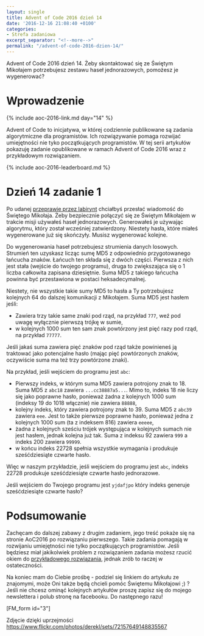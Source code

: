 ```yaml
---
layout: single
title: Advent of Code 2016 dzień 14
date: '2016-12-16 21:08:40 +0100'
categories:
- Strefa zadaniowa
excerpt_separator: "<!--more-->"
permalink: "/advent-of-code-2016-dzien-14/"
---
```

Advent of Code 2016 dzień 14. Żeby skontaktować się ze Świętym Mikołajem potrzebujesz zestawu haseł jednorazowych, pomożesz je wygenerować?

# Wprowadzenie
  
{% include aoc-2016-link.md day="14" %}

Advent of Code to inicjatywa, w której codziennie publikowane są zadania algorytmiczne dla programistów. Ich rozwiązywanie pomaga rozwijać umiejętności nie tyko początkujących programistów. W tej serii artykułów pokazuję zadanie opublikowane w ramach Advent of Code 2016 wraz z przykładowym rozwiązaniem.

{% include aoc-2016-leaderboard.md %}

# Dzień 14 zadanie 1
  
Po udanej [przeprawie przez labirynt](http://www.samouczekprogramisty.pl/advent-of-code-2016-dzien-13/) chciałbyś przesłać wiadomość do Świętego Mikołaja. Żeby bezpiecznie połączyć się ze Świętym Mikołajem w trakcie misji używałeś haseł jednorazowych. Generowałeś je używając algorytmu, który został wcześniej zatwierdzony. Niestety hasła, które miałeś wygenerowane już się skończyły. Musisz wygenerować kolejne.

Do wygenerowania haseł potrzebujesz strumienia danych losowych. Strumień ten uzyskasz licząc sumę MD5 z odpowiednio przygotowanego łańcucha znaków. Łańcuch ten składa się z dwóch części. Pierwsza z nich jest stała (wejście do twojego programu), druga to zwiększająca się o 1 liczba całkowita zapisana dziesiętnie. Suma MD5 z takiego łańcucha powinna być przestawiona w postaci heksadecymalnej.

Niestety, nie wszystkie takie sumy MD5 to hasła a Ty potrzebujesz kolejnych 64 do dalszej komunikacji z Mikołajem. Suma MD5 jest hasłem jeśli:

- Zawiera trzy takie same znaki pod rząd, na przykład `777`, weź pod uwagę wyłącznie pierwszą trójkę w sumie,
- w kolejnych 1000 sum ten sam znak powtórzony jest pięć razy pod rząd, na przykład `77777`.
  
  
Jeśli jakaś suma zawiera pięć znaków pod rząd także powinieneś ją traktować jako potencjalne hasło (mając pięć powtórzonych znaków, oczywiście suma ma też trzy powtórzone znaki).

Na przykład, jeśli wejściem do programu jest `abc`:

- Pierwszy indeks, w którym suma MD5 zawiera potrojony znak to 18. Suma MD5 z `abc18` zawiera `...cc38887a5...`. Mimo to, indeks 18 nie liczy się jako poprawne hasło, ponieważ żadna z kolejnych 1000 sum (indeksy 19 do 1018 włącznie) nie zawiera `88888`,
- kolejny indeks, który zawiera potrojony znak to 39. Suma MD5 z `abc39` zawiera `eee`. Jest to także pierwsze poprawne hasło, ponieważ jedna z kolejnych 1000 sum (ta z indeksem 816) zawiera `eeeee`,
- żadna z kolejnych sześciu trójek występująca w kolejnych sumach nie jest hasłem, jednak kolejna już tak. Suma z indeksu 92 zawiera `999` a indeks 200 zawiera `99999`.
- w końcu indeks 22728 spełnia wszystkie wymagania i produkuje sześćdziesiąte czwarte hasło.
  
  
Więc w naszym przykładzie, jeśli wejściem do programu jest `abc`, indeks 22728 produkuje sześćdziesiąte czwarte hasło jednorazowe.

Jeśli wejściem do Twojego programu jest `yjdafjpo` który indeks generuje sześćdziesiąte czwarte hasło?

# Podsumowanie
  
Zachęcam do dalszej zabawy z drugim zadaniem, jego treść pokaże się na stronie AoC2016 po rozwiązaniu pierwszego. Takie zadania pomagają w rozwijaniu umiejętności nie tylko początkujących programistów. Jeśli będziesz miał jakikolwiek problem z rozwiązaniem zadania możesz rzucić okiem do [przykładowego rozwiązania](https://github.com/SamouczekProgramisty/StrefaZadaniowaSamouka/tree/master/05_aoc_2016/src/main/java/pl/samouczekprogramisty/szs/aoc2016/day14), jednak zrób to raczej w ostateczności.

Na koniec mam do Ciebie prośbę - podziel się linkiem do artykułu ze znajomymi, może Oni także będą chcieli pomóc Świętemu Mikołajowi ;) ? Jeśli nie chcesz ominąć kolejnych artykułów proszę zapisz się do mojego newslettera i polub stronę na facebooku. Do następnego razu!

[FM\_form id="3"]

Zdjęcie dzięki uprzejmości https://www.flickr.com/photos/derekl/sets/72157649148835567

